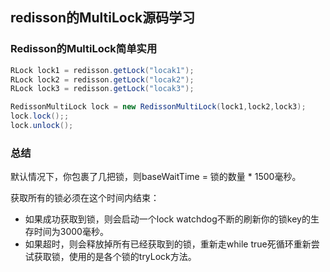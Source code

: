 ## redisson的MultiLock源码学习

### Redisson的MultiLock简单实用

```java
RLock lock1 = redisson.getLock("locak1");
RLock lock2 = redisson.getLock("locak2");
RLock lock3 = redisson.getLock("locak3");

RedissonMultiLock lock = new RedissonMultiLock(lock1,lock2,lock3);
lock.lock();;
lock.unlock();
```

### 总结

默认情况下，你包裹了几把锁，则baseWaitTime = 锁的数量 * 1500毫秒。

获取所有的锁必须在这个时间内结束：

- 如果成功获取到锁，则会启动一个lock watchdog不断的刷新你的锁key的生存时间为3000毫秒。
- 如果超时，则会释放掉所有已经获取到的锁，重新走while true死循环重新尝试获取锁，使用的是各个锁的tryLock方法。